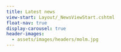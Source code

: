 ```yaml
---
title: Latest news
view-start: Layout/_NewsViewStart.cshtml
float-nav: true
display-carousel: true
header-images:
  - assets/images/headers/molm.jpg
---
```

